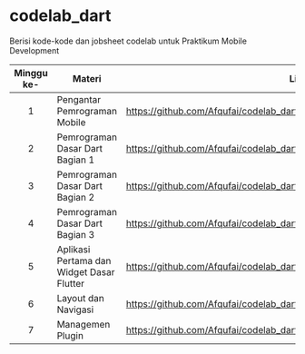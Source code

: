 # codelab_dart
Berisi kode-kode dan jobsheet codelab untuk Praktikum Mobile Development

| Minggu ke- | Materi | Link |
| :--------: | ------ | ----------------- |
| 1 | Pengantar Pemrograman Mobile | https://github.com/Afqufai/codelab_dart/blob/main/codelab01_dart |
| 2 | Pemrograman Dasar Dart Bagian 1 | https://github.com/Afqufai/codelab_dart/blob/main/codelab02_dart/README.md |
| 3 | Pemrograman Dasar Dart Bagian 2 | https://github.com/Afqufai/codelab_dart/blob/main/codelab03_dart/README.md |
| 4 | Pemrograman Dasar Dart Bagian 3 | https://github.com/Afqufai/codelab_dart/blob/main/codelab04_dart/README.md |
| 5 | Aplikasi Pertama dan Widget Dasar Flutter | https://github.com/Afqufai/codelab_dart/blob/main/codelab05_dart/README.md |
| 6 | Layout dan Navigasi | https://github.com/Afqufai/codelab_dart/blob/main/codelab06_dart/README.md |
| 7 | Managemen Plugin | https://github.com/Afqufai/codelab_dart/blob/main/codelab07_dart/README.md |